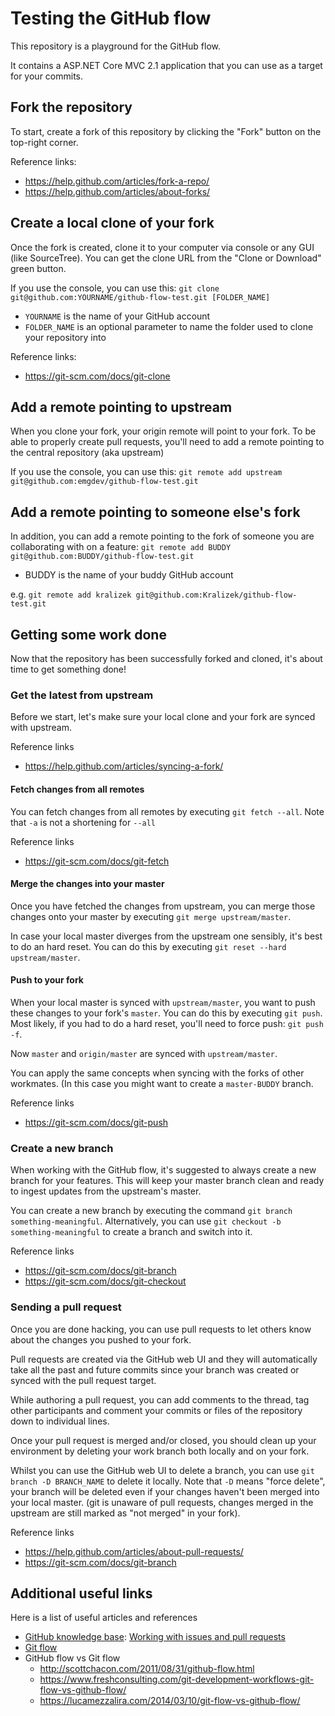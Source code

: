 # Testing the GitHub flow

This repository is a playground for the GitHub flow.

It contains a ASP.NET Core MVC 2.1 application that you can use as a target for your commits.

## Fork the repository

To start, create a fork of this repository by clicking the "Fork" button on the top-right corner.

Reference links:
- https://help.github.com/articles/fork-a-repo/
- https://help.github.com/articles/about-forks/

## Create a local clone of your fork

Once the fork is created, clone it to your computer via console or any GUI (like SourceTree). You can get the clone URL from the "Clone or Download" green button.

If you use the console, you can use this: `git clone git@github.com:YOURNAME/github-flow-test.git [FOLDER_NAME]`
- `YOURNAME` is the name of your GitHub account
- `FOLDER_NAME` is an optional parameter to name the folder used to clone your repository into

Reference links:
- https://git-scm.com/docs/git-clone

## Add a remote pointing to upstream

When you clone your fork, your origin remote will point to your fork.
To be able to properly create pull requests, you'll need to add a remote pointing to the central repository (aka upstream)

If you use the console, you can use this: `git remote add upstream git@github.com:emgdev/github-flow-test.git`

## Add a remote pointing to someone else's fork

In addition, you can add a remote pointing to the fork of someone you are collaborating with on a feature: `git remote add BUDDY git@github.com:BUDDY/github-flow-test.git`
- BUDDY is the name of your buddy GitHub account

e.g. `git remote add kralizek git@github.com:Kralizek/github-flow-test.git`

## Getting some work done

Now that the repository has been successfully forked and cloned, it's about time to get something done!

### Get the latest from upstream

Before we start, let's make sure your local clone and your fork are synced with upstream.

Reference links
- https://help.github.com/articles/syncing-a-fork/

#### Fetch changes from all remotes
You can fetch changes from all remotes by executing `git fetch --all`. Note that `-a` is not a shortening for `--all`

Reference links
- https://git-scm.com/docs/git-fetch

#### Merge the changes into your master
Once you have fetched the changes from upstream, you can merge those changes onto your master by executing `git merge upstream/master`.

In case your local master diverges from the upstream one sensibly, it's best to do an hard reset. You can do this by executing `git reset --hard upstream/master`.

#### Push to your fork
When your local master is synced with `upstream/master`, you want to push these changes to your fork's `master`. You can do this by executing `git push`. Most likely, if you had to do a hard reset, you'll need to force push: `git push -f`.

Now `master` and `origin/master` are synced with `upstream/master`.

You can apply the same concepts when syncing with the forks of other workmates. (In this case you might want to create a `master-BUDDY` branch.

Reference links
- https://git-scm.com/docs/git-push

### Create a new branch

When working with the GitHub flow, it's suggested to always create a new branch for your features. This will keep your master branch clean and ready to ingest updates from the upstream's master.

You can create a new branch by executing the command `git branch something-meaningful`. Alternatively, you can use `git checkout -b something-meaningful` to create a branch and switch into it.

Reference links
- https://git-scm.com/docs/git-branch
- https://git-scm.com/docs/git-checkout

### Sending a pull request

Once you are done hacking, you can use pull requests to let others know about the changes you pushed to your fork.

Pull requests are created via the GitHub web UI and they will automatically take all the past and future commits since your branch was created or synced with the pull request target.

While authoring a pull request, you can add comments to the thread, tag other participants and comment your commits or files of the repository down to individual lines.

Once your pull request is merged and/or closed, you should clean up your environment by deleting your work branch both locally and on your fork.

Whilst you can use the GitHub web UI to delete a branch, you can use `git branch -D BRANCH_NAME` to delete it locally. Note that `-D` means "force delete", your branch will be deleted even if your changes haven't been merged into your local master. (git is unaware of pull requests, changes merged in the upstream are still marked as "not merged" in your fork).

Reference links
- https://help.github.com/articles/about-pull-requests/
- https://git-scm.com/docs/git-branch

## Additional useful links

Here is a list of useful articles and references
- [GitHub knowledge base](https://help.github.com/): [Working with issues and pull requests](https://help.github.com/categories/collaborating-with-issues-and-pull-requests/)
- [Git flow](https://git-scm.com/about/distributed)
- GitHub flow vs Git flow
  - http://scottchacon.com/2011/08/31/github-flow.html
  - https://www.freshconsulting.com/git-development-workflows-git-flow-vs-github-flow/
  - https://lucamezzalira.com/2014/03/10/git-flow-vs-github-flow/
